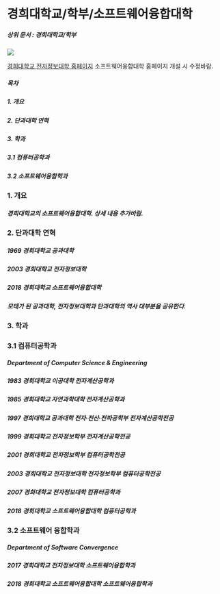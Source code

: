 경희대학교/학부/소프트웨어융합대학
==========


##### 상위 문서 : 경희대학교/학부

![](/path/to/img.jpg)


[경희대학교 전자정보대학 홈페이지](http://eni.khu.ac.kr/)  소프트웨어융합대학 홈페이지 개설 시 수정바람.


##### 목차
##### 1. 개요
##### 2. 단과대학 연혁
##### 3. 학과 

##### 3.1 컴퓨터공학과
##### 3.2 소프트웨어융합학과


### 1. 개요
##### 경희대학교의 소프트웨어융합대학. 상세 내용 추가바람.

### 2. 단과대학 연혁
##### 1969 경희대학교 공과대학
##### 2003 경희대학교 전자정보대학
##### 2018 경희대학교 소프트웨어융합대학

##### 모태가 된 공과대학, 전자정보대학과 단과대학의 역사 대부분을 공유한다.

### 3. 학과

### 3.1 컴퓨터공학과

##### Department of Computer Science & Engineering

##### 1983 경희대학교 이공대학 전자계산공학과
##### 1985 경희대학교 자연과학대학 전자계산공학과
##### 1997 경희대학교 공과대학 전자·전산·전파공학부 전자계산공학전공
##### 1999 경희대학교 전자정보학부 전자계산공학전공
##### 2001 경희대학교 전자정보학부 컴퓨터공학전공
##### 2003 경희대학교 전자정보대학 전자정보학부 컴퓨터공학전공
##### 2007 경희대학교 전자정보대학 컴퓨터공학과
##### 2018 경희대학교 소프트웨어융합대학 컴퓨터공학과

### 3.2 소프트웨어 융합학과

##### Department of Software Convergence

##### 2017 경희대학교 전자정보대학 소프트웨어융합학과
##### 2018 경희대학교 소프트웨어융합대학 소프트웨어융합학과






 


 
